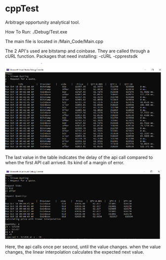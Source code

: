 # cppTest
Arbitrage opportunity analytical tool.


How To Run: ./Debug/Test.exe

The main file is located in /Main_Code/Main.cpp


The 2 API's used are bitstamp and coinbase.
They are called through a cURL function.
Packages that need installing: -cURL -cpprestsdk



![Request_A_Quote](https://github.com/Arkhamides/cppTest/blob/main/Screenshots/Stream_Quoting.PNG?raw=true)

The last value in the table indicates the delay of the api call compared to when the first API call arrived. Its kind of a margin of error.




![Request_A_Quote](https://github.com/Arkhamides/cppTest/blob/main/Screenshots/Request_a_quote.PNG?raw=true)

Here, the api calls once per second, until the value changes. when the value changes, the linear interpolation calculates the expected next value.
